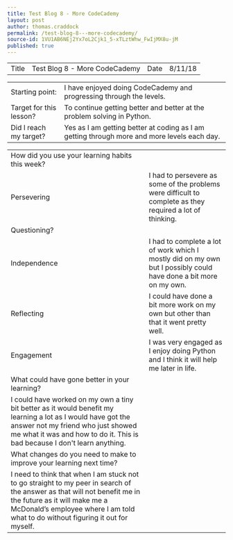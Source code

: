 ```yaml
---
title: Test Blog 8 - More CodeCademy
layout: post
author: thomas.craddock
permalink: /test-blog-8---more-codecademy/
source-id: 1VU1AB6NEj2Yx7oL2Cjk1_5-xTLztWhw_FwIjMX8u-jM
published: true
---
```

<table>
  <tr>
    <td>Title</td>
    <td>Test Blog 8 - More CodeCademy</td>
    <td>Date</td>
    <td>8/11/18</td>
  </tr>
</table>


<table>
  <tr>
    <td>Starting point:</td>
    <td>I have enjoyed doing CodeCademy and progressing through the levels.</td>
  </tr>
  <tr>
    <td>Target for this lesson?</td>
    <td>To continue getting better and better at the problem solving in Python.</td>
  </tr>
  <tr>
    <td>Did I reach my target? </td>
    <td>Yes as I am getting better at coding as I am getting through more and more levels each day.</td>
  </tr>
</table>


<table>
  <tr>
    <td>How did you use your learning habits this week?</td>
    <td></td>
  </tr>
  <tr>
    <td>Persevering</td>
    <td>I had to persevere as some of the problems were difficult to complete as they required a lot of thinking.</td>
  </tr>
  <tr>
    <td>Questioning?</td>
    <td></td>
  </tr>
  <tr>
    <td>Independence</td>
    <td>I had to complete a lot of work which I mostly did on my own but I possibly could have done a bit more on my own.</td>
  </tr>
  <tr>
    <td>Reflecting</td>
    <td>I could have done a bit more work on my own but other than that it went pretty well.</td>
  </tr>
  <tr>
    <td>Engagement</td>
    <td>I was very engaged as I enjoy doing Python and I think it will help me later in life.</td>
  </tr>
  <tr>
    <td>What could have gone better in your learning?</td>
    <td></td>
  </tr>
  <tr>
    <td>I could have worked on my own a tiny bit better as it would benefit my learning a lot as I would have got the answer not my friend who just showed me what it was and how to do it. This is bad because I don't learn anything.</td>
    <td></td>
  </tr>
  <tr>
    <td>What changes do you need to make to improve your learning next time?</td>
    <td></td>
  </tr>
  <tr>
    <td>I need to think that when I am stuck not to go straight to my peer in search of the answer as that will not benefit me in the future as it will make me a McDonald’s employee where I am told what to do without figuring it out for myself.</td>
    <td></td>
  </tr>
</table>


